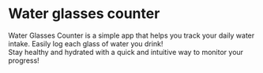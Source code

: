 # Water glasses counter

Water Glasses Counter is a simple app that helps you track your daily water intake. Easily log each glass of water you drink!  
Stay healthy and hydrated with a quick and intuitive way to monitor your progress!
